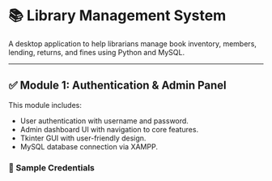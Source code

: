 # 📚 Library Management System

A desktop application to help librarians manage book inventory, members, lending, returns, and fines using Python and MySQL.

---

## ✅ Module 1: Authentication & Admin Panel

This module includes:
- User authentication with username and password.
- Admin dashboard UI with navigation to core features.
- Tkinter GUI with user-friendly design.
- MySQL database connection via XAMPP.

### 🔐 Sample Credentials

